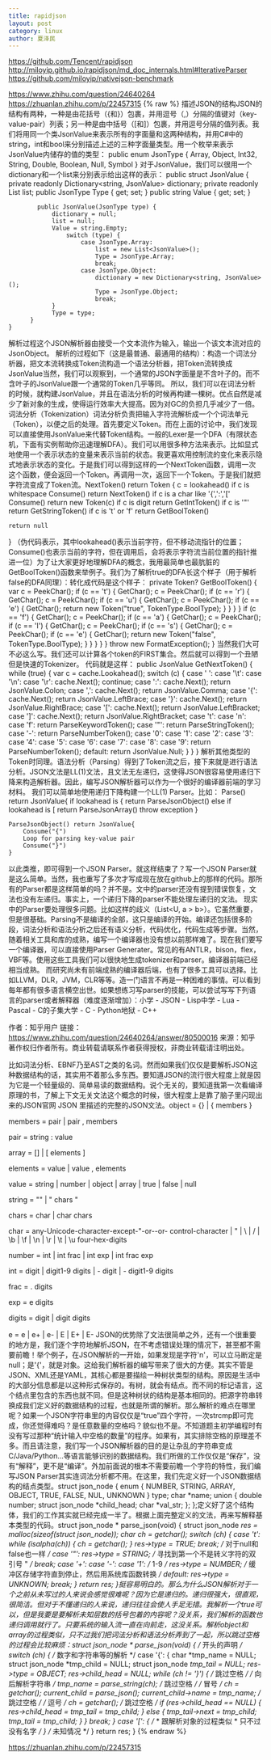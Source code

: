 ```yaml
---
title: rapidjson
layout: post
category: linux
author: 夏泽民
---
```

https://github.com/Tencent/rapidjson
http://miloyip.github.io/rapidjson/md_doc_internals.html#IterativeParser
https://github.com/miloyip/nativejson-benchmark

<!-- more -->
https://www.zhihu.com/question/24640264
https://zhuanlan.zhihu.com/p/22457315
{% raw %}
描述JSON的结构JSON的结构有两种，一种是由花括号（{和}）包裹，并用逗号（,）分隔的值键对（key-value-pair）列表；另一种是由中括号（[和]）包裹，并用逗号分隔的值列表。我们将用同一个类JsonValue来表示所有的字面量和这两种结构，并用C#中的string，int和bool来分别描述上述的三种字面量类型。用一个枚举来表示JsonValue内储存的值的类型：    public enum JsonType
    {
        Array,
        Object,
        Int32,
        String,
        Double,
        Boolean,
        Null,
        Symbol
    }
对于JsonValue，我们可以很用一个dictionary和一个list来分别表示给出这样的表示：    public struct JsonValue
    {
            private readonly Dictionary<string, JsonValue> dictionary;
            private readonly List<JsonValue> list;
            public JsonType Type { get; set; }
            public string Value { get; set; }

            public JsonValue(JsonType type) {
                dictionary = null;
                list = null;
                Value = string.Empty;
                    switch (type) {
                        case JsonType.Array:
                            list = new List<JsonValue>();
                            Type = JsonType.Array;
                            break;
                        case JsonType.Object:
                            dictionary = new Dictionary<string, JsonValue>();
                            Type = JsonType.Object;
                            break;
                }
                Type = type;
          }
    }
解析过程这个JSON解析器由接受一个文本流作为输入，输出一个该文本流对应的JsonObject。 解析的过程如下（这是最普通、最通用的结构）：构造一个词法分析器，把文本流转换成Token流构造一个语法分析器，把Token流转换成JsonValue当然，我们可以观察到，一个通常的JSON字面量是不含叶子的。而不含叶子的JsonValue跟一个通常的Token几乎等同。 所以，我们可以在词法分析的时候，就构建JsonValue，并且在语法分析的时候再构建一棵树。优点自然是减少了新对象的生成，使得运行效率大大提高。因为对GC的负担几乎减少了一倍。词法分析（Tokenization）词法分析负责把输入字符流解析成一个个词法单元（Token），以便之后的处理。首先要定义Token。而在上面的讨论中，我们发现可以直接使用JsonValue来代替Token结构。一般的Lexer是一个DFA（有限状态机，下面有实例帮助你迅速理解DFA）。我们可以用很多种方法来表示。比如显式地使用一个表示状态的变量来表示当前的状态。我更喜欢用控制流的变化来表示隐式地表示状态的变化。于是我们可以得到这样的一个NextToken函数，调用一次这个函数，便会返回一个Token。再调用一次，返回下一个Token。于是我们就把字符流变成了Token流。NextToken() return Token {
    c = lookahead()
    if c is whitespace
        Consume()
        return NextToken()
    if c is a char like '{',':','['
        Consume()
        return new Token(c)
    if c is digit
        return GetIntToken()
    if c is '"'
        return GetStringToken()
    if c is 't' or 'f'
        return GetBoolToken()

    return null
}
（伪代码表示，其中lookahead()表示当前字符，但不移动流指针的位置；Consume()也表示当前的字符，但在调用后，会将表示字符流当前位置的指针推进一位）为了让大家更好地理解DFA的概念，我用最简单也最肮脏的GetBoolToken()函数来举例子。我们为了解析true的DFA长这个样子（用于解析false的DFA同理）：转化成代码是这个样子：        private Token? GetBoolToken() {
            var c = PeekChar();
            if (c == 't') {
                GetChar();
                c = PeekChar();
                if (c == 'r') {
                    GetChar();
                    c = PeekChar();
                    if (c == 'u') {
                        GetChar();
                        c = PeekChar();
                        if (c == 'e') {
                            GetChar();
                            return new Token("true", TokenType.BoolType);
                        }
                    }
                }
            }
            if (c == 'f') {
                GetChar();
                c = PeekChar();
                if (c == 'a') {
                    GetChar();
                    c = PeekChar();
                    if (c == 'l') {
                        GetChar();
                        c = PeekChar();
                        if (c == 's') {
                            GetChar();
                            c = PeekChar();
                            if (c == 'e') {
                                GetChar();
                                return new Token("false", TokenType.BoolType);
                            }
                        }
                    }
                }
            }
            throw new FormatException();
        }
当然我们大可不必这么写。我们还可以计算各个token的FIRST集合。然后就可以得到一个丑陋但是快速的Tokenizer。 代码就是这样：        public JsonValue GetNextToken() {
            while (true) {
                var c = cache.Lookahead();
                switch (c) {
                    case ' ':
                    case '\t':
                    case '\n':
                    case '\r':
                        cache.Next();
                        continue;
                    case ':':
                        cache.Next();
                        return JsonValue.Colon;
                    case ',':
                        cache.Next();
                        return JsonValue.Comma;
                    case '{':
                        cache.Next();
                        return JsonValue.LeftBrace;
                    case '}':
                        cache.Next();
                        return JsonValue.RightBrace;
                    case '[':
                        cache.Next();
                        return JsonValue.LeftBracket;
                    case ']':
                        cache.Next();
                        return JsonValue.RightBracket;
                    case 't':
                    case 'n':
                    case 'f':
                        return ParseKeywordToken();
                    case '\"':
                        return ParseStringToken();
                    case '-':
                        return ParseNumberToken();
                    case '0':
                    case '1':
                    case '2':
                    case '3':
                    case '4':
                    case '5':
                    case '6':
                    case '7':
                    case '8':
                    case '9':
                        return ParseNumberToken();
                    default:
                        return JsonValue.Null;
                }
            }
        }
解析其他类型的Token时同理。语法分析（Parsing）得到了Token流之后，接下来就是进行语法分析。JSON文法是LL(1)文法，且文法无左递归，这使得JSON很容易使用递归下降来构造解析器。因此，编写JSON解析器可以作为一个很好的编译器前端的学习材料。 我们可以简单地使用递归下降构建一个LL(1) Parser。比如：    Parse() return JsonValue{
        if lookahead is {
            return ParseJsonObject()
        else if lookahead is [
            return ParseJsonArray()
        throw exception
    }

    ParseJsonObject() return JsonValue{
        Consume("{")
        Loop for parsing key-value pair
        Consume("}")    
    }
以此类推，即可得到一个JSON Parser。就这样结束了？写一个JSON Parser就是这么简单。当然，我也重写了多次才写成现在放在github上的那样的代码。那所有的Parser都是这样简单的吗？并不是。文中的parser还没有提到错误恢复，文法也没有左递归。事实上，一个递归下降的parser不能处理左递归的文法。 现实中的Parser要处理很多问题。比如这样的歧义（List<U, a > b>）。它虽然重要，但是很基础。Parsing不是编译的全部，这只是编译的开始。编译还包括很多阶段，词法分析和语法分析之后还有语义分析，代码优化，代码生成等步骤。当然，随着相关工具和库的成熟，编写一个编译器也没有想以前那样难了。现在我们要写一个编译器，可以直接使用Parser Generater。常见的有ANTLR，bison，flex，VBF等。使用这些工具我们可以很快地生成tokenizer和parser。编译器前端已经相当成熟。 而研究尚未有前端成熟的编译器后端，也有了很多工具可以选择。比如LLVM，DLR，JVM，CLR等等。造一门语言不再是一种困难的事情。可以看到每年都有很多语言横空出世。如果想练习写parser的技能，可以尝试写写下列语言的parser或者解释器（难度逐渐增加）：小学 - JSON - Lisp中学 - Lua - Pascal - C的子集大学 - C - Python地狱 - C++


作者：知乎用户
链接：https://www.zhihu.com/question/24640264/answer/80500016
来源：知乎
著作权归作者所有。商业转载请联系作者获得授权，非商业转载请注明出处。

比如词法分析、EBNF乃至AST之类的名词。然而如果我们仅仅是要解析JSON这种数据结构的话，其实用不着那么多东西。要知道JSON的流行很大程度上就是因为它是一个轻量级的、简单易读的数据结构。说个无关的，要知道我第一次看编译原理的书，了解上下文无关文法这个概念的时候，很大程度上是靠了脑子里闪现出来的JSON官网 JSON 里描述的完整的JSON文法。object = {}
       | { members }

members = pair
        | pair , members

pair = string : value

array = []
      | [ elements ]

elements = value 
         | value , elements

value = string
      | number
      | object
      | array
      | true
      | false
      | null

string = ""
       | " chars "

chars = char
      | char chars

char = any-Unicode-character-except-"-or-\-or- control-character
     | \"
     | \\
     | \/
     | \b
     | \f
     | \n
     | \r
     | \t
     | \u four-hex-digits

number = int
       | int frac
       | int exp
       | int frac exp

int = digit
    | digit1-9 digits 
    | - digit
    | - digit1-9 digits

frac = . digits

exp = e digits

digits = digit
       | digit digits

e = e
  | e+
  | e-
  | E
  | E+
  | E-
JSON的优势除了文法很简单之外，还有一个很重要的地方是，我们逐个字符地解析JSON，在不考虑错误处理的情况下，甚至都不需要前瞻！举个例子，在JSON解析的一开始，如果发现是字符'n'，可以立马断定是null；是'{'，就是对象。这给我们解析器的编写带来了很大的方便。其实不管是JSON、XML还是YAML，其核心都是要描绘一种树状类型的结构。原因是生活中的大部分信息都是以这种形式保存的。有树，就会有结点。而不同的标记语言，这个结点里包含的东西也就不同。但是这种树状的结构是基本相同的。把源字符串转换成我们定义好的数据结构的过程，也就是所谓的解析。那么解析的难点在哪里呢？如果一个JSON字符串里的内容仅仅是“true”四个字符，一次strcmp即可完成，你还觉得难吗？是任意数量的空格吗？貌似也不是。不知道题主初学编程时有没有写过那种“统计输入中空格的数量”的程序。如果有，其实排除空格的原理差不多。而且请注意，我们写一个JSON解析器的目的是让杂乱的字符串变成C/Java/Python...等语言能够识别的数据结构。我们所做的工作仅仅是“保存”，没有“解释”，更不是“编译”。外加前面说的根本不需要前瞻一个字符的特性，我们编写JSON Parser其实连词法分析都不用。在这里，我们先定义好一个JSON数据结构的结点类型。struct json_node {
    enum {
        NUMBER,
        STRING,
        ARRAY,
        OBJECT,
        TRUE,
        FALSE,
        NUL,
        UNKNOWN
    } type;
    char *name;
    union {
        double number;
        struct json_node *child_head;
        char *val_str;
    };
};定义好了这个结构体，我们的工作其实就已经完成一半了。根据上面完整定义的文法，再来写解释基本类型的代码。struct json_node *
parse_json(void)
{
    struct json_node *res = malloc(sizeof(struct json_node));
    char ch = getchar();
    switch (ch) {
    case 't':
        while (isalpha(ch)) {
            ch = getchar();
        }
        res->type = TRUE;
        break;
    /* 对于null和false也一样 */
    case '\"':
        res->type = STRING;
        /* 寻找到第一个不是转义字符的双引号 " */
        break;
    case '+':
    case '-':
    case '1':
    /* 1-9 */
        res->type = NUMBER;
        /* 缓冲区存储字符直到停止，然后用系统库函数转换 */
    default:
        res->type = UNKNOWN;
        break;
    }
    return res;
}挺容易明白的。那么为什么JSON解析对于一个之前从未写过的人来说会感觉很难呢？因为它是递归的。递归很强大，很直观，很简洁。但对于不懂递归的人来说，递归往往会使人手足无措。我解析一个true可以，但是我要是要解析未知层数的括号包着的内容呢？没关系，我们解析的函数也递归调用就行了。只要系统的输入流一直在向前走，这没关系。解析object和array的过程类似，只不过我们把词法分析和语法分析弄到了一起，所以跳过空格的过程会比较麻烦：struct json_node *
parse_json(void)
{
    /* 开头的声明 */
    switch (ch) {
    /* 数字和字符串等的解析 */
    case '{':
    {
        char *tmp_name = NULL;
        struct json_node *tmp_child = NULL;
        struct json_node *tmp_tail = NULL;
        res->type = OBJECT;
        res->child_head = NULL;
        while (ch != '}') {
            /* 跳过空格 */
            /* 向后解析字符串 */
            tmp_name = parse_string(ch);
            /* 跳过空格 */
            /* 冒号 */
            ch = getchar();
            current_child = parse_json();
            current_child->name = tmp_name;
            /* 跳过空格 */
            /* 逗号 */
            ch = getchar();
            /* 跳过空格 */
            if (res->child_head == NULL) {
                res->child_head = tmp_tail = tmp_child;
            } else {
                tmp_tail->next = tmp_child;
                tmp_tail = tmp_child;
            }
        }
        break;
    }
    case '[':
    {
        /*
         * 跟解析对象的过程类似
         * 只不过没有名字
         */
    }
    /* 未知情况 */
    }
    return res;
}
{% endraw %}

https://zhuanlan.zhihu.com/p/22457315


